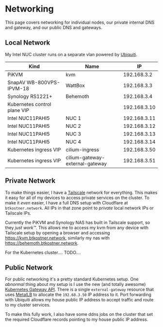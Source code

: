 # Networking

This page covers networking for individual nodes, our private internal DNS and gateway, and our public DNS and gateways.

## Local Network

My Intel NUC cluster runs on a separate vlan powered by [Ubiquiti](https://www.ui.com).

| Kind | Name | IP |
|---|---|---|
| PiKVM | kvm | 192.168.3.2 |
| SnapAV WB-800VPS-IPVM-18 | WattBox | 192.168.3.3 |
| Synology RS1221+ | Behemoth | 192.168.3.4 |
| Kubernetes control plane VIP | | 192.168.3.10 |
| Intel NUC11PAHI5 | NUC 1 | 192.168.3.11 |
| Intel NUC11PAHI5 | NUC 2 | 192.168.3.12 |
| Intel NUC11PAHI5 | NUC 3 | 192.168.3.13 |
| Intel NUC11PAHI5 | NUC 4 | 192.168.3.14 |
| Kubernetes ingress VIP | cilium-ingress | 192.168.3.50 |
| Kubernetes ingress VIP | cilium-gateway-external-gateway | 192.168.3.51

## Private Network

To make things easier, I have a [Tailscale](https://tailscale.com) network for everything. This makes it easy for all of my devices to access private services on the cluster. To make it _even_ easier, I have a full DNS setup with Cloudflare at `btkostner.network`. All IPs in that zone point to _private_ local network IPs or Tailscale IPs.

Currently the PiKVM and Synology NAS has built in Tailscale support, so they _just work™_. This allows me to access my kvm from any device with Tailscale setup by opening a browser and accessing <https://kvm.btkostner.network>, similarly my nas with <https://behemoth.btkostner.network>.

For the Kubernetes cluster.... TODO....

## Public Network

For public networking it's a pretty standard Kubernetes setup. One _abnormal_ thing about my setup is I use the new (and totally awesome) [Kubernetes Gateway API](https://gateway-api.sigs.k8s.io). There is a single `external-gateway` resource that uses [MetalLB](https://metallb.universe.tf) to allocate the `192.68.3.50` IP address to it. Port forwarding with Ubiquiti allows my house public IP address to accept traffic and route to my cluster services.

To make this fully work, I also have some ddns jobs on the cluster that set the required Cloudflare records pointing to my house public IP address.
